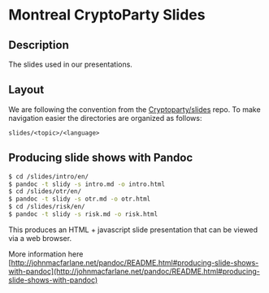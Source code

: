 # Montreal CryptoParty Slides

## Description

The slides used in our presentations.

## Layout

We are following the convention from the [Cryptoparty/slides](https://github.com/cryptoparty/slides) repo. To make navigation easier the directories are organized as follows:

    slides/<topic>/<language>

## Producing slide shows with Pandoc

```bash
$ cd /slides/intro/en/
$ pandoc -t slidy -s intro.md -o intro.html
$ cd /slides/otr/en/
$ pandoc -t slidy -s otr.md -o otr.html
$ cd /slides/risk/en/
$ pandoc -t slidy -s risk.md -o risk.html
```

This produces an HTML + javascript slide presentation that can be viewed via a web browser.

More information here [http://johnmacfarlane.net/pandoc/README.html#producing-slide-shows-with-pandoc](http://johnmacfarlane.net/pandoc/README.html#producing-slide-shows-with-pandoc)
